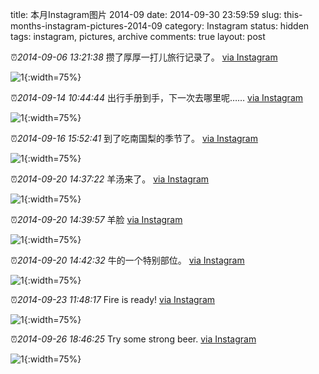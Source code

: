 title: 本月Instagram图片 2014-09
date: 2014-09-30 23:59:59
slug: this-months-instagram-pictures-2014-09
category: Instagram
status: hidden
tags: instagram, pictures, archive
comments: true
layout: post

⏰_2014-09-06 13:21:38_ 攒了厚厚一打儿旅行记录了。
[via Instagram](https://www.instagram.com/p/sl5YH-AVyeq5E0cIpxdMlqVDyo8xF_ugfpcbE0/)

![1](https://scontent-lax3-2.cdninstagram.com/vp/91be13c859cda6098e2fde6c74df2bf1/5DAAD900/t51.2885-15/e15/10608037_1558961614324116_456808180_n.jpg?_nc_ht=scontent-lax3-2.cdninstagram.com){:width=75%}



⏰_2014-09-14 10:44:44_ 出行手册到手，下一次去哪里呢……
[via Instagram](https://www.instagram.com/p/s6Nx8AAV563xuK78wUK6y6msKCF-bJLX65yQA0/)

![1](https://scontent-lax3-2.cdninstagram.com/vp/7a3d29cb82fb5122580319386416b73c/5DB0FE84/t51.2885-15/e15/10707074_282380101971372_395468706_n.jpg?_nc_ht=scontent-lax3-2.cdninstagram.com){:width=75%}



⏰_2014-09-16 15:52:41_ 到了吃南国梨的季节了。
[via Instagram](https://www.instagram.com/p/s_6nKrAV9gS7EnbBLQoGGPbwIUHlTGNATy4Qo0/)

![1](https://scontent-lax3-2.cdninstagram.com/vp/04bbfe88fa47867e34038ed782b8adbb/5DAF8197/t51.2885-15/e15/10693725_763999310323236_1229052831_n.jpg?_nc_ht=scontent-lax3-2.cdninstagram.com){:width=75%}



⏰_2014-09-20 14:37:22_ 羊汤来了。
[via Instagram](https://www.instagram.com/p/tKFLC6AV9BfHS5F38nTuE_MCqNqAZyLMAyz4U0/)

![1](https://scontent-lax3-2.cdninstagram.com/vp/3d4e9ac3ab1cd3d15051f29c48edbdf4/5DA25AA7/t51.2885-15/e15/10665949_296369717236044_2014930601_n.jpg?_nc_ht=scontent-lax3-2.cdninstagram.com){:width=75%}

⏰_2014-09-20 14:39:57_ 羊脸
[via Instagram](https://www.instagram.com/p/tKFeDQAV9WOcdMSrYO6bH5Iua-uDkk1I-aUH00/)

![1](https://scontent-lax3-2.cdninstagram.com/vp/6e8d58fbda565df5798348b06be51f0b/5DB09877/t51.2885-15/e15/10684141_523996091064683_1599521987_n.jpg?_nc_ht=scontent-lax3-2.cdninstagram.com){:width=75%}

⏰_2014-09-20 14:42:32_ 牛的一个特别部位。
[via Instagram](https://www.instagram.com/p/tKFw5GAV90vfX-cmQVJdUUULr2LvIKUiTuE000/)

![1](https://scontent-lax3-2.cdninstagram.com/vp/e3eb379359ae539cc029390dab98bbdf/5DBDEC64/t51.2885-15/e15/10540289_330208487161159_1725155322_n.jpg?_nc_ht=scontent-lax3-2.cdninstagram.com){:width=75%}



⏰_2014-09-23 11:48:17_ Fire is ready!
[via Instagram](https://www.instagram.com/p/tRgNSfAVyTawlQoyhHx1S12AbPZcRyQ_hw6tE0/)

![1](https://scontent-lax3-2.cdninstagram.com/vp/8ae366800ac7315aa328c1d1d4ca7e7c/5DA91E87/t51.2885-15/e15/10661274_598079383637642_1303017307_n.jpg?_nc_ht=scontent-lax3-2.cdninstagram.com){:width=75%}



⏰_2014-09-26 18:46:25_ Try some strong beer.
[via Instagram](https://www.instagram.com/p/tZ-cfpAV5DwcQkSOkdpnjiHDMVet1vMl7_XRc0/)

![1](https://scontent-lax3-2.cdninstagram.com/vp/6aa23e34e24728112218710777575f6c/5DB06DF4/t51.2885-15/e15/10684188_740006449406095_1660261924_n.jpg?_nc_ht=scontent-lax3-2.cdninstagram.com){:width=75%}
